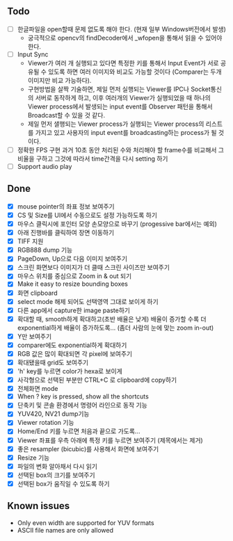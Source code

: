 ## Todo
- [ ] 한글파일을 open할때 문제 없도록 해야 한다. (현재 일부 Windows버전에서 발생)
  -  궁극적으로 opencv의 findDecoder에서 _wfopen을 통해서 읽을 수 있어야 한다.
- [ ] Input Sync
  - Viewer가 여러 개 실행되고 있다면 특정한 키를 통해서 Input Event가 서로 공유될 수 있도록 하면 여러 이미지와 비교도 가능할 것이다 (Comparer는 두개 이미지만 비교 가능하다).
  - 구현방법을 살짝 기술하면, 제일 먼저 실행되는 Viewer를 IPC나 Socket통신의 서버로 동작하게 하고,
  이후 여러개의 Viewer가 실행되었을 때 하나의 Viewer process에서 발생되는 input event를 Observer 패턴을 통해서 Broadcast할 수 있을 것 같다.
  - 제일 먼저 샐행되는 Viewer process가 실행되는 Viewer process의 리스트를 가지고 있고 사용자의 input event를 broadcasting하는 process가 될 것이다.
- [ ] 정확한 FPS 구현
  과거 10초 동안 처리된 수와 처리해야 할 frame수를 비교해서 그 비율을 구하고 그것에 따라서 time간격을 다시 setting 하기
- [ ] Support audio play

## Done
- [x] mouse pointer의 좌표 정보 보여주기
- [x] CS 및 Size를 UI에서 수동으로도 설정 가능하도록 하기
- [x] 마우스 클릭시에 포인터 모양 손모양으로 바꾸기 (progessive bar에서는 예외)
- [x] 아래 진행바를 클릭하여 장면 이동하기
- [x] TIFF 지원
- [x] RGB888 dump 기능
- [x] PageDown, Up으로 다음 이미지 보여주기
- [x] 스크린 화면보다 이미지가 더 클때 스크린 사이즈만 보여주기
- [x] 마우스 위치를 중심으로 Zoom in & out 되기
- [x] Make it easy to resize bounding boxes
- [x] 화면 clipboard
- [x] select mode 해제 되어도 선택영역 그대로 보이게 하기
- [x] 다른 app에서 capture한 image paste하기
- [x] 확대할 때, smooth하게 확대하고(초반 배율은 낮게) 배율이 증가할 수록 더 exponential하게 배율이 증가하도록... (좀더 사람의 눈에 맞는 zoom in-out)
- [x] Y만 보여주기
- [x] comparer에도 exponential하게 확대하기
- [x] RGB 값은 많이 확대되면 각 pixel에 보여주기
- [x] 확대됐을때 grid도 보여주기
- [x] 'h' key를 누르면 color가 hexa로 보이게
- [x] 사각형으로 선택된 부분만 CTRL+C 로 clipboard에 copy하기
- [x] 전체화면 mode
- [x] When ? key is pressed, show all the shortcuts
- [x] 단축키 및 콘솔 환경에서 명령어 라인으로 동작 기능
- [x] YUV420, NV21 dump기능
- [x] Viewer rotation 기능
- [x] Home/End 키를 누르면 처음과 끝으로 가도록...
- [x] Viewer 좌표를 우측 아래에 특정 키를 누르면 보여주기 (제목에서는 제거)
- [x] 좋은 resampler (bicubic)를 사용해서 화면에 보여주기
- [x] Resize 기능
- [x] 파일의 변화 알아채서 다시 읽기
- [x] 선택된 box의 크기를 보여주기
- [x] 선택된 box가 움직일 수 있도록 하기

## Known issues
- Only even width are supported for YUV formats
- ASCII file names are only allowed